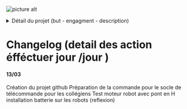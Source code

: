 ![picture alt](https://i62.servimg.com/u/f62/19/11/08/74/logoro10.png "Title is optional")
<details>
           <summary>Détail du projet (but - engagment - description)</summary>
           <p>        Le programme permet d'initier les collégiens au code afin qu'il puissent découvrir l'arduino et au ingénieurs de                           partager un projet avce une equipe extérieure.
                      Travailler en simplifiant leur contrainte afin que tous le monde puissent comprendre.
           </p>
</details>

# Changelog (detail des action éfféctuer jour /jour ) #
#### 13/03 ####
Création du projet github
Préparation de la commande pour le socle de télécommande pour les collégiens
Test moteur robot avec pont en H
installation batterie sur les robots (reflexion)
